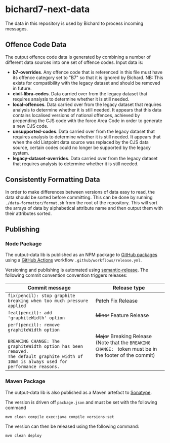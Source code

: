 # bichard7-next-data
The data in this repository is used by Bichard to process incoming messages.

## Offence Code Data
The output offence code data is generated by combining a number of different data sources into one set of offence codes. Input data is:

 * **b7-overrides**. Any offence code that is referenced in this file must have its offence category set to "B7" so that it is ignored by Bichard. NB: This exists for compatibility with the legacy dataset and should be removed in future.
 * **civil-libra-codes**. Data carried over from the legacy dataset that requires analysis to determine whether it is still needed.
 * **local-offences**. Data carried over from the legacy dataset that requires analysis to determine whether it is still needed. It appears that this data contains localised versions of national offences, achieved by prepending the CJS code with the force Area Code in order to generate a new CJS code.
 * **unsupported-codes**. Data carried over from the legacy dataset that requires analysis to determine whether it is still needed. It appears that when the old Listpoint data source was replaced by the CJS data source, certain codes could no longer be supported by the legacy system.
 * **legacy-dataset-overrides**. Data carried over from the legacy dataset that requires analysis to determine whether it is still needed.

## Consistently Formatting Data
In order to make differences between versions of data easy to read, the data should be sorted before committing. This can be done by running `./data-formatter/format.sh` from the root of the repository. This will sort the arrays of data by alphabetical attribute name and then output them with their attributes sorted.

## Publishing

### Node Package
The output-data lib is published as an NPM package to [GitHub packages](https://github.com/features/packages) using a [GitHub Actions](https://github.com/features/actions) workflow `.github/workflows/release.yml`. 

Versioning and publishing is automated using [semantic-release](https://github.com/semantic-release/semantic-release). The following commit convention convention triggers releases:

| Commit message                                                                                                                                                                                   | Release type               |
| ------------------------------------------------------------------------------------------------------------------------------------------------------------------------------------------------ | -------------------------- |
| `fix(pencil): stop graphite breaking when too much pressure applied`                                                                                                                             | ~~Patch~~ Fix Release      |
| `feat(pencil): add 'graphiteWidth' option`                                                                                                                                                       | ~~Minor~~ Feature Release  |
| `perf(pencil): remove graphiteWidth option`<br><br>`BREAKING CHANGE: The graphiteWidth option has been removed.`<br>`The default graphite width of 10mm is always used for performance reasons.` | ~~Major~~ Breaking Release <br /> (Note that the `BREAKING CHANGE: ` token must be in the footer of the commit) |


### Maven Package
The output-data lib is also published as a Maven artefact to [Sonatype](https://s01.oss.sonatype.org). 

The version is driven off `package.json` and must be set with the following command

`mvn clean compile exec:java compile versions:set`

The version can then be released using the following command:

`mvn clean deploy`